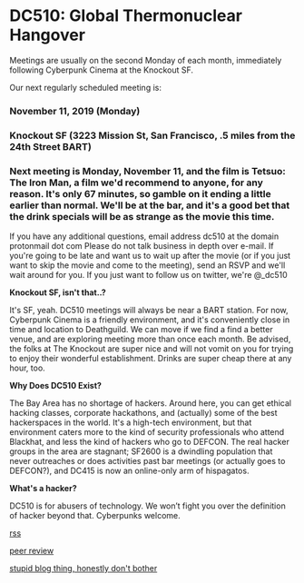 # DC510: Global Thermonuclear Hangover
Meetings are usually on the second Monday of each month, immediately following Cyberpunk Cinema at the Knockout SF.

Our next regularly scheduled meeting is:

### November 11, 2019 (Monday)
### Knockout SF (3223 Mission St, San Francisco, .5 miles from the 24th Street BART)
### Next meeting is Monday, November 11, and the film is Tetsuo: The Iron Man, a film we'd recommend to anyone, for any reason. It's only 67 minutes, so gamble on it ending a little earlier than normal. We'll be at the bar, and it's a good bet that the drink specials will be as strange as the movie this time.


If you have any additional questions, email
address dc510 at the domain protonmail dot com
Please do not talk business in depth over e-mail. If you're going to be late and want us to wait up after the movie (or if you just want to skip the movie and come to the meeting), send an RSVP and we'll wait around for you.
If you just want to follow us on twitter, we're @_dc510


**Knockout SF, isn't that..?**

It's SF, yeah. DC510 meetings will always be near a BART station. For now, Cyberpunk Cinema is a friendly environment, and it's conveniently close in time and location to Deathguild. We can move if we find a find a better venue, and are exploring meeting more than once each month. Be advised, the folks at The Knockout are super nice and will not vomit on you for trying to enjoy their wonderful establishment. Drinks are super cheap there at any hour, too.


**Why Does DC510 Exist?**

The Bay Area has no shortage of hackers. Around here, you can get ethical hacking classes, corporate hackathons, and (actually) some of the best hackerspaces in the world. It's a high-tech environment, but that environment caters more to the kind of security professionals who attend Blackhat, and less the kind of hackers who go to DEFCON. The real hacker groups in the area are stagnant; SF2600 is a dwindling population that never outreaches or does activities past bar meetings (or actually goes to DEFCON?), and DC415 is now an online-only arm of hispagatos.


**What's a hacker?**

DC510 is for abusers of technology. We won’t fight you over the definition of hacker beyond that. Cyberpunks welcome.


[rss](rss.xml)







[peer review](peerreview.md)


[stupid blog thing, honestly don't bother](blogthing.md)
